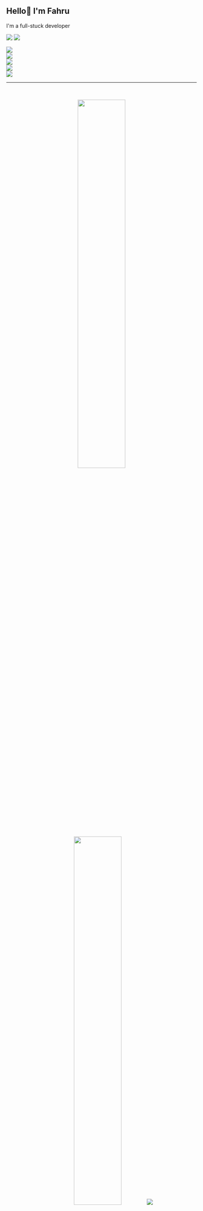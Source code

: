 ## Hello👋 I'm Fahru

<p> I'm a full-stuck developer</p>

<p align="left">
  <img src="https://img.shields.io/badge/I've Learn-5C2D91?style=for-the-badge&logo=&logoColor=white" />
  <img src="https://img.shields.io/badge/:-5C2D91?style=for-the-badge&logo=&logoColor=white" />
  <br>

  <div align="left">
    <img src="https://skillicons.dev/icons?i=js,typescript,nodejs,python,php,dart" /> <br>
    <img src="https://skillicons.dev/icons?i=react,vue,nextjs,django,express,laravel,flutter"/> <br>
    <img src="https://skillicons.dev/icons?i=tailwind,bootstrap"/> <br>
    <img src="https://skillicons.dev/icons?i=mysql,postgres"/> <br>
    <img src="https://skillicons.dev/icons?i=gherkin,selenium,cypress"/>
</div>

</p>


<hr></hr>

<br>

<!-- ![](https://github-readme-stats.vercel.app/api/top-langs?username=adinfahru&show_icons=true&locale=en&layout=compact)
<img src="https://github-profile-summary-cards.vercel.app/api/cards/stats?username=adinfahru&theme=nord_bright" width="33.5%"> -->

<p align="center">
  <img height="50%" width="auto" src ="https://github-readme-stats.vercel.app/api?username=adinfahru&show_icons=true&count_private=true&theme=tokyonight&hide_border=true&hide=issues,contribs&bg_color=00000000">
  <img height="50%" width="auto" src ="https://github-readme-stats.vercel.app/api/top-langs/?username=adinfahru&layout=compact&hide_border=true&theme=tokyonight&bg_color=00000000">
  <img src ="https://github-readme-streak-stats.herokuapp.com?user=adinfahru&theme=tokyonight&hide_border=true&background=FFFFFF00">
</p>

<br>

